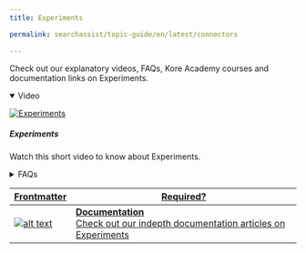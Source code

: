 ```yaml
---
title: Experiments

permalink: searchassist/topic-guide/en/latest/connectors

---
```

<!--#### Topic Guide
###### Experiments-->

  Check out our explanatory videos, FAQs, Kore Academy courses and documentation links on Experiments.

<details class="introduction-video" open>
  <summary>Video
  </summary>
  
   [![Experiments](images/VideoCoverImage.png)](https://player.vimeo.com/video/751566851?h=74f63c174d&amp)

  ##### Experiments
  Watch this short video to know about Experiments.

</details>

<details>
  <summary>FAQs
  </summary>

  <a class="doc-link" target="_blank" href="https://docs.kore.ai/searchassist/concepts/experimenting-with-search-variants/introduction-to-experiments/">
 
  What are experiments ?


</a>

 <a class="doc-link" target="_blank" href="https://docs.kore.ai/searchassist/concepts/experimenting-with-search-variants/experiments/">
 
  How do I configure experiments?


</a>
 
  
<a class="doc-link" target="_blank" href="https://docs.kore.ai/searchassist/concepts/experimenting-with-search-variants/experiments/#Getting_Insights_from_Experiments">

  How to check insights after running an experiment?

</a>
  

</details>

<a class="doc-link" target="_blank" href="https://docs.kore.ai/searchassist/concepts/experimenting-with-search-variants/introduction-to-experiments/">

| Frontmatter | Required? |
|-------------|-------------|
| ![alt text](images/SA_Documentation.svg "Title") | **Documentation**  <br /> Check out our indepth documentation articles on Experiments | 


</a>





